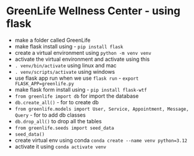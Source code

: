 # GreenLife Wellness Center - using flask

-   make a folder called GreenLife
-   make flask install using - `pip install flask`
-   create a virtual environment using `python -m venv venv`
-   activate the virtual environment and activate using this
-   `. venv/bin/activate` using linux and mac
-   `. venv/scripts/activate` using windows
-   use flask app run when we use `flask run` - `export FLASK_APP=greenlife.py`
-   make flask form install using - `pip install flask-wtf`
-   `from greenlife import db` for import the database
-   `db.create_all()` - for to create db
-   `from greenlife.models import User, Service, Appointment, Message, Query` - for to add db classes
-   `db.drop_all()` to drop all the tables
-   `from greenlife.seeds import seed_data`
-   `seed_data()`
-   create virtual env using conda `conda create --name venv python=3.12`
-   activate it using `conda activate venv`
